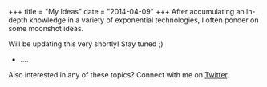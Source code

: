 +++
title = "My Ideas"
date = "2014-04-09"
+++
After accumulating an in-depth knowledge in a variety of exponential technologies, I often ponder on some moonshot ideas.

Will be updating this very shortly! Stay tuned ;)
- ....

Also interested in any of these topics? Connect with me on [Twitter](https://twitter.com/hwbhatti).
